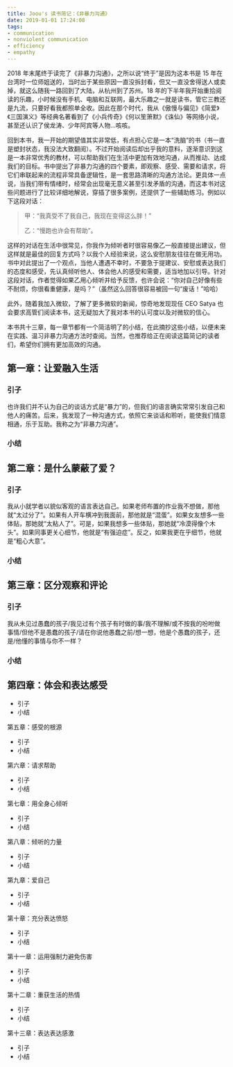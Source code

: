 ```yaml
---
title: Joou's 读书简记：《非暴力沟通》
date: 2019-01-01 17:24:08
tags:
- communication
- nonviolent communication
- efficiency
- empathy
---
```




2018 年末尾终于读完了《非暴力沟通》，之所以说“终于”是因为这本书是 15 年在台湾时一位师姐送的，当时出于某些原因一直没拆封看，但又一直没舍得送人或卖掉，就这么随我一路回到了大陆，从杭州到了苏州。18 年的下半年我开始重拾阅读的乐趣，小时候没有手机、电脑和互联网，最大乐趣之一就是读书，管它三教还是九流，只要好看我都照单全收。因此在那个时代，我从《傲慢与偏见》《简爱》《三国演义》等经典名著看到了《小兵传奇》《何以笙箫默》《诛仙》等网络小说，甚至还认识了侯龙涛、少年阿宾等人物…咳咳。

回到本书，我一开始的期望值其实非常低，有点担心它是一本“洗脑”的书（书一直是塑封状态，我没法大致翻阅）。不过开始阅读后却出乎我的意料，逐渐意识到这是一本非常优秀的教材，可以帮助我们在生活中更加有效地沟通，从而推动、达成我们的目标。书中提出了非暴力沟通的四个要素，即观察、感受、需要和请求，将它们串联起来的流程非常具备逻辑性，是一套思路清晰的沟通方法论。更具体一点说，当我们带有情绪时，经常会出现毫无意义甚至引发矛盾的沟通，而这本书对这些问题进行了比较详细地解说，穿插了很多案例，还提供了一些辅助练习。例如以下这段对话：

> 甲：“我真受不了我自己，我现在变得这么胖！”
>
> 乙：“慢跑也许会有帮助”。

这样的对话在生活中很常见，你我作为倾听者时很容易像乙一般直接提出建议，但这样就是最佳的回复方式吗？以我个人经验来说，这么安慰朋友往往在做无用功。书中对此提出了一个观点，当他人遭遇不幸时，不要急于提建议、安慰或表达我们的态度和感受，先认真倾听他人、体会他人的感受和需要，适当地加以引导。针对这段对话，作者觉得如果乙用心倾听并给予反馈，也许会说：“你对自己好像有些不耐烦，你很看重健康，是吗？”（虽然这么回答很容易被回一句“废话！”哈哈）

此外，随着我加入微软，了解了更多微软的新闻，惊奇地发现现任 CEO Satya 也会要求高管们阅读本书，这无疑加大了我对本书的认可度以及对微软的信心。

本书共十三章，每一章节都有一个简洁明了的小结，在此摘抄这些小结，以便未来在实践、温习非暴力沟通方法时查阅。当然，也推荐给正在阅读这篇简记的读者们，希望你们拥有更加高效的沟通。

## 第一章：让爱融入生活

### 引子

也许我们并不认为自己的谈话方式是“暴力”的，但我们的语言确实常常引发自己和他人的痛苦。后来，我发现了一种沟通方式，依照它来谈话和聆听，能使我们情意相通，乐于互助。我称之为“非暴力沟通”。

### 小结

## 第二章：是什么蒙蔽了爱？

### 引子

我从小就学者以貌似客观的语言表达自己。如果老师布置的作业我不想做，那他就“太过分了”。如果有人开车横冲到我面前，那他就是“混蛋”。如果女友想多一些体贴，那她就“太粘人了”。可是，如果我想多一些体贴，那她就“冷漠得像个木头”。如果同事更关心细节，他就是“有强迫症”。反之，如果我更在乎细节，他就是“粗心大意”。

### 小结

## 第三章：区分观察和评论

### 引子

我从未见过愚蠢的孩子/我见过有个孩子有时做的事/我不理解/或不按我的吩咐做事情/但他不是愚蠢的孩子/请在你说他愚蠢之前/想一想，他是个愚蠢的孩子，还是/他懂的事情与你不一样？

### 小结

## 第四章：体会和表达感受

- 引子
- 小结

第五章：感受的根源

- 引子
- 小结

第六章：请求帮助

- 引子
- 小结

第七章：用全身心倾听

- 引子
- 小结

第八章：倾听的力量

- 引子
- 小结

第九章：爱自己

- 引子
- 小结

第十章：充分表达愤怒

- 引子
- 小结

第十一章：运用强制力避免伤害

- 引子
- 小结

第十二章：重获生活的热情

- 引子
- 小结

第十三章：表达表达感激

- 引子
- 小结